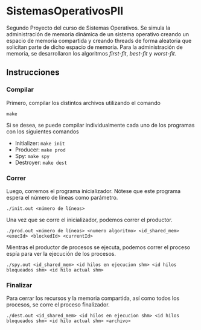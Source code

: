 # SistemasOperativosPII
Segundo Proyecto del curso de Sistemas Operativos. Se simula la administración de memoria dinámica de un sistema operativo creando un espacio de memoria compartida y creando threads de forma aleatoria que solicitan parte de dicho espacio de memoria. Para la administración de memoria, se desarrollaron los algoritmos *first-fit*, *best-fit* y *worst-fit*.


## Instrucciones
### Compilar
Primero, compilar los distintos archivos utilizando el comando

`make`

Si se desea, se puede compilar individualmente cada uno de los programas con los siguientes comandos
* Initializer: `make init`
* Producer: `make prod`
* Spy: `make spy`
* Destroyer: `make dest`

### Correr

Luego, corremos el programa inicializador. Nótese que este programa espera el número de líneas como parámetro.

`./init.out <número de líneas>`

Una vez que se corre el inicializador, podemos correr el productor.

`./prod.out <número de líneas> <numero algoritmo> <id_shared_mem> <execId> <blockedId> <currentId>`

Mientras el productor de procesos se ejecuta, podemos correr el proceso espía para ver la ejecución de los procesos.

`./spy.out <id_shared_mem> <id hilos en ejecucion shm> <id hilos bloqueados shm> <id hilo actual shm>`

### Finalizar

Para cerrar los recursos y la memoria compartida, así como todos los procesos, se corre el proceso finalizador.

`./dest.out <id_shared_mem> <id hilos en ejecucion shm> <id hilos bloqueados shm> <id hilo actual shm> <archivo> `
